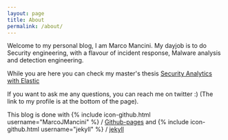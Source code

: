 ```yaml
---
layout: page
title: About
permalink: /about/
---
```


Welcome to my personal blog, I am Marco Mancini. My dayjob is to do Security engineering, with a flavour of incident response, Malware analysis and detection engineering.

While you are here you can check my master's thesis [Security Analytics with Elastic](http://openaccess.uoc.edu/webapps/o2/bitstream/10609/113266/6/mmanciniTFM1219memory.pdf)

If you want to ask me any questions, you can reach me on twitter :) (The link to my profile is at the bottom of the page). 

This blog is done with {% include icon-github.html username="MarcoJMancini" %} /
[Github-pages](https://github.com/MarcoJMancini/marcojmancini.github.io) and {% include icon-github.html username="jekyll" %} /
[jekyll](https://github.com/jekyll/jekyll)
